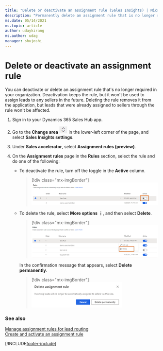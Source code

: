 ```yaml
---
title: "Delete or deactivate an assignment rule (Sales Insights) | MicrosoftDocs"
description: "Permanently delete an assignment rule that is no longer required in your organization, or deactivate to retain the rule in the application in inactive mode."
ms.date: 05/14/2021
ms.topic: article
author: udaykirang
ms.author: udag
manager: shujoshi
---
```


# Delete or deactivate an assignment rule

You can deactivate or delete an assignment rule that's no longer required in your organization. Deactivation keeps the rule, but it won't be used to assign leads to any sellers in the future. Deleting the rule removes it from the application, but leads that were already assigned to sellers through the rule won't be affected.

1.	Sign in to your Dynamics 365 Sales Hub app.

2.	Go to the **Change area** ![change area](media/change-area-icon.png) in the lower-left corner of the page, and select **Sales Insights settings**.   

3.	Under **Sales accelerator**, select **Assignment rules (preview)**.   


4.	On the **Assignment rules** page in the **Rules** section, select the rule and do one of the following:

    -	To deactivate the rule, turn off the toggle in the **Active** column.

        >[!div class="mx-imgBorder"]
        >![Deactivate a rule](media/sa-ar-deactivate-rule.png "Deactivate a rule")

    -	To delete the rule, select **More options** **&vellip;**,  and then select **Delete**.    

        >[!div class="mx-imgBorder"]
        >![Delete a rule](media/sa-ar-delete-rule.png "Delete a rule")    

        In the confirmation message that appears, select **Delete permanently**.

        >[!div class="mx-imgBorder"]
        >![Confirmation message for deleting a rule](media/sa-ar-delete-rule-confirmation-message.png "Confirmation message for deleting a rule")

### See also

[Manage assignment rules for lead routing](create-manage-assignment-rules-lead-routing.md)    
[Create and activate an assignment rule](create-and-activate-assignment-rule.md)

[!INCLUDE[footer-include](../includes/footer-banner.md)]
